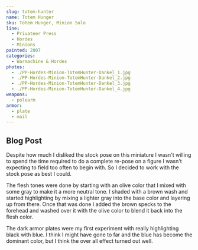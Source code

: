```yaml
---
slug: totem-hunter
name: Totem Hunger
sku: Totem Hunger, Minion Solo
line:
  - Privateer Press
  - Hordes
  - Minions
painted: 2007
categories:
  - Warmachine & Hordes
photos:
  - ./PP-Hordes-Minion-TotemHunter-Dankel_1.jpg
  - ./PP-Hordes-Minion-TotemHunter-Dankel_2.jpg
  - ./PP-Hordes-Minion-TotemHunter-Dankel_3.jpg
  - ./PP-Hordes-Minion-TotemHunter-Dankel_4.jpg
weapons:
  - polearm
armor:
  - plate
  - mail
---
```


## Blog Post

Despite how much I disliked the stock pose on this miniature I wasn't willing to spend the time required to do a complete re-pose on a figure I wasn't expecting to field too often to begin with. So I decided to work with the stock pose as best I could.

The flesh tones were done by starting with an olive color that I mixed with some gray to make it a more neutral tone. I shaded with a brown wash and started highlighting by mixing a lighter gray into the base color and layering up from there. Once that was done I added the brown specks to the forehead and washed over it with the olive color to blend it back into the flesh color.

The dark armor plates were my first experiment with really highlighting black with blue. I think I might have gone to far and the blue has become the dominant color, but I think the over all effect turned out well.

